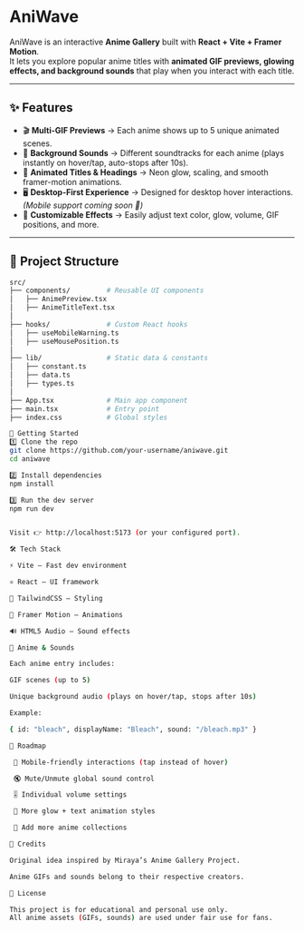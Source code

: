 
# AniWave  

AniWave is an interactive **Anime Gallery** built with **React + Vite + Framer Motion**.  
It lets you explore popular anime titles with **animated GIF previews, glowing effects, and background sounds** that play when you interact with each title.  

---

## ✨ Features  

- 🎬 **Multi-GIF Previews** → Each anime shows up to 5 unique animated scenes.  
- 🎵 **Background Sounds** → Different soundtracks for each anime (plays instantly on hover/tap, auto-stops after 10s).  
- 🌟 **Animated Titles & Headings** → Neon glow, scaling, and smooth framer-motion animations.  
- 🖥️ **Desktop-First Experience** → Designed for desktop hover interactions. *(Mobile support coming soon 🚀)*  
- 🎨 **Customizable Effects** → Easily adjust text color, glow, volume, GIF positions, and more.  

---

## 📂 Project Structure  

```bash
src/
├── components/         # Reusable UI components
│   ├── AnimePreview.tsx
│   ├── AnimeTitleText.tsx
│
├── hooks/              # Custom React hooks
│   ├── useMobileWarning.ts
│   ├── useMousePosition.ts
│
├── lib/                # Static data & constants
│   ├── constant.ts
│   ├── data.ts
│   ├── types.ts
│
├── App.tsx             # Main app component
├── main.tsx            # Entry point
├── index.css           # Global styles

🚀 Getting Started
1️⃣ Clone the repo
git clone https://github.com/your-username/aniwave.git
cd aniwave

2️⃣ Install dependencies
npm install

3️⃣ Run the dev server
npm run dev


Visit 👉 http://localhost:5173 (or your configured port).

🛠️ Tech Stack

⚡ Vite – Fast dev environment

⚛️ React – UI framework

🎨 TailwindCSS – Styling

🎥 Framer Motion – Animations

🔊 HTML5 Audio – Sound effects

🎵 Anime & Sounds

Each anime entry includes:

GIF scenes (up to 5)

Unique background audio (plays on hover/tap, stops after 10s)

Example:

{ id: "bleach", displayName: "Bleach", sound: "/bleach.mp3" }

📌 Roadmap

 📱 Mobile-friendly interactions (tap instead of hover)

 🔇 Mute/Unmute global sound control

 🎚️ Individual volume settings

 🎨 More glow + text animation styles

 📂 Add more anime collections

🙌 Credits

Original idea inspired by Miraya’s Anime Gallery Project.

Anime GIFs and sounds belong to their respective creators.

📜 License

This project is for educational and personal use only.
All anime assets (GIFs, sounds) are used under fair use for fans.
